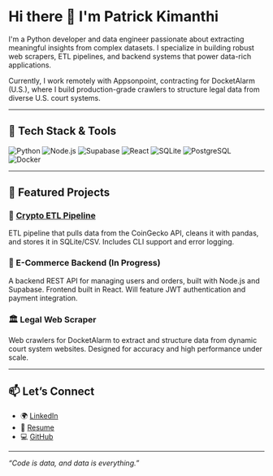 # Hi there 👋 I'm Patrick Kimanthi

I'm a Python developer and data engineer passionate about extracting meaningful insights from complex datasets. I specialize in building robust web scrapers, ETL pipelines, and backend systems that power data-rich applications.

Currently, I work remotely with Appsonpoint, contracting for DocketAlarm (U.S.), where I build production-grade crawlers to structure legal data from diverse U.S. court systems.

---

## 🔧 Tech Stack & Tools
![Python](https://img.shields.io/badge/Python-3776AB?style=flat&logo=python&logoColor=white)
![Node.js](https://img.shields.io/badge/Node.js-339933?style=flat&logo=node.js&logoColor=white)
![Supabase](https://img.shields.io/badge/Supabase-3ECF8E?style=flat&logo=supabase&logoColor=white)
![React](https://img.shields.io/badge/React-61DAFB?style=flat&logo=react&logoColor=black)
![SQLite](https://img.shields.io/badge/SQLite-003B57?style=flat&logo=sqlite&logoColor=white)
![PostgreSQL](https://img.shields.io/badge/PostgreSQL-4169E1?style=flat&logo=postgresql&logoColor=white)
![Docker](https://img.shields.io/badge/Docker-2496ED?style=flat&logo=docker&logoColor=white)

---

## 📌 Featured Projects

### 🚀 [Crypto ETL Pipeline](https://github.com/kiman121/crypto-etl-pipeline)
ETL pipeline that pulls data from the CoinGecko API, cleans it with pandas, and stores it in SQLite/CSV. Includes CLI support and error logging.

### 🛒 E-Commerce Backend (In Progress)
A backend REST API for managing users and orders, built with Node.js and Supabase. Frontend built in React. Will feature JWT authentication and payment integration.

### 🏛️ Legal Web Scraper
Web crawlers for DocketAlarm to extract and structure data from dynamic court system websites. Designed for accuracy and high performance under scale.

---

## 📫 Let’s Connect
- 🌍 [LinkedIn](https://www.linkedin.com/in/patrick-kimanthi-63727296/)
- 💼 [Resume](mailto:kimanthip@gmail.com)
- 💻 [GitHub](https://github.com/kiman121)

---

_“Code is data, and data is everything.”_
